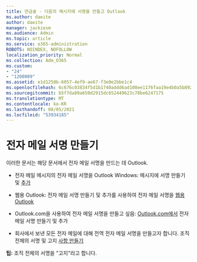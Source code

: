 ```yaml
---
title: 연금술 - 다음의 메시지에 서명을 만들고 Outlook
ms.author: daeite
author: daeite
manager: jackiesm
ms.audience: Admin
ms.topic: article
ms.service: o365-administration
ROBOTS: NOINDEX, NOFOLLOW
localization_priority: Normal
ms.collection: Adm_O365
ms.custom:
- "24"
- "1200009"
ms.assetid: e1d1258b-6057-4ef9-ae67-f3e0e2bbe1c4
ms.openlocfilehash: 6c676c03834f5d1b1740addd6ad108ee1176faa19e4b0a5b8927ac1e600810d2
ms.sourcegitcommit: b5f7da89a650d2915dc652449623c78be6247175
ms.translationtype: MT
ms.contentlocale: ko-KR
ms.lasthandoff: 08/05/2021
ms.locfileid: "53934185"
---
```

# <a name="creating-email-signatures"></a>전자 메일 서명 만들기

이러한 문서는 해당 문서에서 전자 메일 서명을 만드는 데 Outlook.
  
- 전자 메일 메시지의 전자 메일 서명을 Outlook Windows: 메시지에 서명 만들기 및 [추가](https://support.office.com/article/8ee5d4f4-68fd-464a-a1c1-0e1c80bb27f2.aspx)
  
- 웹용 Outlook: 전자 메일 서명 만들기 및 추가를 사용하여 전자 메일 서명을 [웹용 Outlook](https://support.office.com/article/5ff9dcfd-d3f1-447b-b2e9-39f91b074ea3.aspx)

- Outlook.com을 사용하여 전자 메일 서명을 만들고 싶음: [Outlook.com에서](https://support.office.com/article/776d9006-abdf-444e-b5b7-a61821dff034.aspx) 전자 메일 서명 만들기 및 추가

- 회사에서 보낸 모든 전자 메일에 대해 전역 전자 메일 서명을 만들고자 합니다. 조직 전체의 서명 및 고지 [사항 만들기](https://docs.microsoft.com/microsoft-365/admin/setup/create-signatures-and-disclaimers)

 **팁:** 조직 전체의 서명을 "고지"라고 합니다.
  